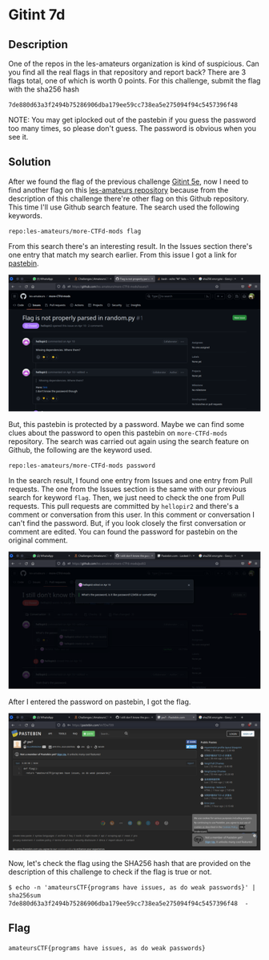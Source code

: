 # Gitint 7d

## Description
One of the repos in the les-amateurs organization is kind of suspicious. Can you find all the real flags in that repository and report back? There are 3 flags total, one of which is worth 0 points. For this challenge, submit the flag with the sha256 hash 
```
7de880d63a3f2494b75286906dba179ee59cc738ea5e275094f94c5457396f48
```
NOTE:
You may get iplocked out of the pastebin if you guess the password too many times, so please don't guess. The password is obvious when you see it.

## Solution
After we found the flag of the previous challenge [Gitint 5e](https://github.com/n1mdacybersec/CTF-Write-Up-Collection/blob/main/2023/AmateursCTF/OSINT/Gitint%205e/README.md), now I need to find another flag on this [les-amateurs repository](https://github.com/les-amateurs/more-CTFd-mods) because from the description of this challenge there're other flag on this Github repository. 
This time I'll use Github search feature. The search used the following keywords.

```
repo:les-amateurs/more-CTFd-mods flag
```

From this search there's an interesting result. In the Issues section there's one entry that match my search earlier. From this issue I got a link for [pastebin](https://pastebin.com/VeTDwT09).

![Pastebin link in issue](./1.png)

But, this pastebin is protected by a password. Maybe we can find some clues about the password to open this pastebin on `more-CTFd-mods` repository.
The search was carried out again using the search feature on Github, the following are the keyword used.

```
repo:les-amateurs/more-CTFd-mods password
```

In the search result, I found one entry from Issues and one entry from Pull requests. The one from the Issues section is the same with our previous search for keyword `flag`. Then, we just need to check the one from Pull requests. This pull requests are committed by `hellopir2` and there's a comment or conversation from this user. In this comment or conversation I can't find the password. But, if you look closely the first conversation or comment are edited. You can found the password for pastebin on the original comment.

![Password for pastebin](./2.png)

After I entered the password on pastebin, I got the flag.

![Flag in pastebin](./3.png)

Now, let's check the flag using the SHA256 hash that are provided on the description of this challenge to check if the flag is true or not.

```
$ echo -n 'amateursCTF{programs have issues, as do weak passwords}' | sha256sum
7de880d63a3f2494b75286906dba179ee59cc738ea5e275094f94c5457396f48  -
```

## Flag
`amateursCTF{programs have issues, as do weak passwords}`
